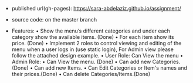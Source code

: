 - published url(gh-pages):
  https://sara-abdelaziz.github.io/assignment/

- source code: on the master branch

- Features:
	• Show the menu’s different categories and under each category show the available items. (Done)
	• For each item show its price. (Done)
	• Implement 2 roles to control viewing and editing of the menu when a user logs in (use static login),
      For Admin view please follow the attached design example.
		• User Role: Can View the menu
		• Admin Role: 
			• Can View the menu. (Done)
			• Can add new Categories.(Done)
            • Can add new Items.
			• Can Edit Categories or Item's names and their prices.(Done)
			• Can delete Categories/Items.(Done)

